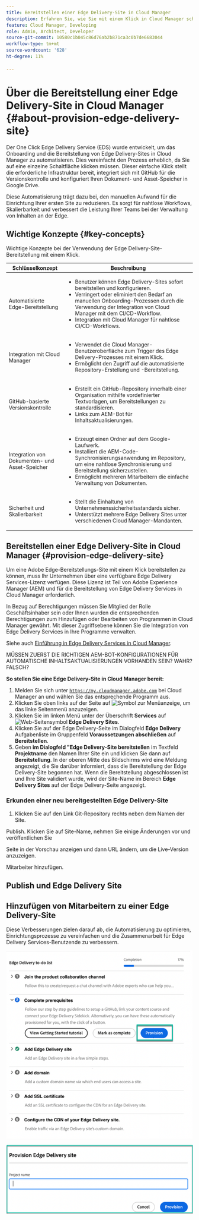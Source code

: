 ```yaml
---
title: Bereitstellen einer Edge Delivery-Site in Cloud Manager
description: Erfahren Sie, wie Sie mit einem Klick in Cloud Manager schnell eine Edge Delivery-Site erstellen können.
feature: Cloud Manager, Developing
role: Admin, Architect, Developer
source-git-commit: 10580c1b045c86d76ab2b871ca3c0b7de6683044
workflow-type: tm+mt
source-wordcount: '628'
ht-degree: 11%

---
```



# Über die Bereitstellung einer Edge Delivery-Site in Cloud Manager {#about-provision-edge-delivery-site}

Der One Click Edge Delivery Service (EDS) wurde entwickelt, um das Onboarding und die Bereitstellung von Edge Delivery-Sites in Cloud Manager zu automatisieren. Dies vereinfacht den Prozess erheblich, da Sie auf eine einzelne Schaltfläche klicken müssen. Dieser einfache Klick stellt die erforderliche Infrastruktur bereit, integriert sich mit GitHub für die Versionskontrolle und konfiguriert Ihren Dokument- und Asset-Speicher in Google Drive.

Diese Automatisierung trägt dazu bei, den manuellen Aufwand für die Einrichtung Ihrer ersten Site zu reduzieren. Es sorgt für nahtlose Workflows, Skalierbarkeit und verbessert die Leistung Ihrer Teams bei der Verwaltung von Inhalten an der Edge.

## Wichtige Konzepte {#key-concepts}

Wichtige Konzepte bei der Verwendung der Edge Delivery-Site-Bereitstellung mit einem Klick.

| Schlüsselkonzept | Beschreibung |
| --- | --- |
| Automatisierte Edge-Bereitstellung | <ul><li>Benutzer können Edge Delivery-Sites sofort bereitstellen und konfigurieren.</li><li>Verringert oder eliminiert den Bedarf an manuellen Onboarding-Prozessen durch die Verwendung der Integration von Cloud Manager mit dem CI/CD-Workflow.</li><li>Integration mit Cloud Manager für nahtlose CI/CD-Workflows.</li></ul> |
| Integration mit Cloud Manager | <ul><li>Verwendet die Cloud Manager-Benutzeroberfläche zum Trigger des Edge Delivery-Prozesses mit einem Klick.</li><li>Ermöglicht den Zugriff auf die automatisierte Repository-Erstellung und -Bereitstellung.</li></ul> |
| GitHub-basierte Versionskontrolle | <ul><li>Erstellt ein GitHub-Repository innerhalb einer Organisation mithilfe vordefinierter Textvorlagen, um Bereitstellungen zu standardisieren.</li><li>Links zum AEM-Bot für Inhaltsaktualisierungen.</li></ul> |
| Integration von Dokumenten- und Asset-Speicher | <ul><li>Erzeugt einen Ordner auf dem Google-Laufwerk.<li>Installiert die AEM-Code-Synchronisierungsanwendung im Repository, um eine nahtlose Synchronisierung und Bereitstellung sicherzustellen.</li></li><li>Ermöglicht mehreren Mitarbeitern die einfache Verwaltung von Dokumenten.</li></ul> |
| Sicherheit und Skalierbarkeit | <ul><li>Stellt die Einhaltung von Unternehmenssicherheitsstandards sicher.</li><li>Unterstützt mehrere Edge Delivery Sites unter verschiedenen Cloud Manager-Mandanten.</li></ul> |



## Bereitstellen einer Edge Delivery-Site in Cloud Manager {#provision-edge-delivery-site}

Um eine Adobe Edge-Bereitstellungs-Site mit einem Klick bereitstellen zu können, muss Ihr Unternehmen über eine verfügbare Edge Delivery Services-Lizenz verfügen. Diese Lizenz ist Teil von Adobe Experience Manager (AEM) und für die Bereitstellung von Edge Delivery Services in Cloud Manager erforderlich.

In Bezug auf Berechtigungen müssen Sie Mitglied der Rolle Geschäftsinhaber sein oder Ihnen wurden die entsprechenden Berechtigungen zum Hinzufügen oder Bearbeiten von Programmen in Cloud Manager gewährt. Mit dieser Zugriffsebene können Sie die Integration von Edge Delivery Services in Ihre Programme verwalten.

Siehe auch [Einführung in Edge Delivery Services in Cloud Manager](/help/implementing/cloud-manager/edge-delivery/introduction-to-edge-delivery-services.md).

MÜSSEN ZUERST DIE RICHTIGEN AEM-BOT-KONFIGURATIONEN FÜR AUTOMATISCHE INHALTSAKTUALISIERUNGEN VORHANDEN SEIN? WAHR? FALSCH?

**So stellen Sie eine Edge Delivery-Site in Cloud Manager bereit:**

1. Melden Sie sich unter [`https://my.cloudmanager.adobe.com`](https://my.cloudmanager.adobe.com/) bei Cloud Manager an und wählen Sie das entsprechende Programm aus.
1. Klicken Sie oben links auf der Seite auf ![Symbol zur Menüanzeige](https://spectrum.adobe.com/static/icons/workflow_18/Smock_ShowMenu_18_N.svg), um das linke Seitenmenü anzuzeigen.
1. Klicken Sie im linken Menü unter der Überschrift **Services** auf ![Web-Seitensymbol](https://spectrum.adobe.com/static/icons/workflow_18/Smock_WebPages_18_N.svg) **Edge Delivery Sites**.
1. Klicken Sie auf der Edge Delivery-Seite im Dialogfeld **Edge Delivery** Aufgabenliste im Gruppenfeld **Voraussetzungen abschließen** auf **Bereitstellen**.
1. Geben **im Dialogfeld &quot;Edge Delivery-Site bereitstellen** im Textfeld **Projektname** den Namen Ihrer Site ein und klicken Sie dann auf **Bereitstellung**.
In der oberen Mitte des Bildschirms wird eine Meldung angezeigt, die Sie darüber informiert, dass die Bereitstellung der Edge Delivery-Site begonnen hat.
Wenn die Bereitstellung abgeschlossen ist und Ihre Site validiert wurde, wird der Site-Name im Bereich **Edge Delivery Sites** auf der Edge Delivery-Seite angezeigt.

### Erkunden einer neu bereitgestellten Edge Delivery-Site




1. Klicken Sie auf den Link Git-Repository rechts neben dem Namen der Site.

Publish. Klicken Sie auf Site-Name, nehmen Sie einige Änderungen vor und veröffentlichen Sie

Seite in der Vorschau anzeigen und dann URL ändern, um die Live-Version anzuzeigen.

Mitarbeiter hinzufügen.




## Publish und Edge Delivery Site



## Hinzufügen von Mitarbeitern zu einer Edge Delivery-Site


































Diese Verbesserungen zielen darauf ab, die Automatisierung zu optimieren, Einrichtungsprozesse zu vereinfachen und die Zusammenarbeit für Edge Delivery Services-Benutzende zu verbessern. <!-- CMGR-59362 -->

![Bereitstellen einer Edge Delivery-Site](/help/implementing/cloud-manager/release-notes/assets/eds-one-click-60.png)

![Dialogfeld zum Bereitstellen einer Edge Delivery-Site](/help/implementing/cloud-manager/release-notes/assets/eds-provision-60.png)